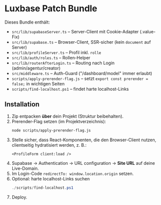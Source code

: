 # Luxbase Patch Bundle

Dieses Bundle enthält:
- `src/lib/supabaseServer.ts` – Server-Client mit Cookie-Adapter (.value-Fix)
- `src/lib/supabase.ts` – Browser-Client, SSR-sicher (kein `document` auf Server)
- `src/lib/profileServer.ts` – Profil inkl. `rolle`
- `src/lib/auth/roles.ts` – Rollen-Helper
- `src/lib/routerAfterLogin.ts` – Routing nach Login (admin/agentur/creator)
- `src/middleware.ts` – Auth-Guard ("/dashboard/model" immer erlaubt)
- `scripts/apply-prerender-flag.js` – setzt `export const prerender = false;` in wichtigen Seiten
- `scripts/find-localhost.ps1` – findet harte localhost-Links

## Installation
1. Zip entpacken **über** dein Projekt (Struktur beibehalten).
2. Prerender-Flag setzen (im Projektverzeichnis):
   ```bash
   node scripts/apply-prerender-flag.js
   ```
3. Stelle sicher, dass React-Komponenten, die den Browser-Client nutzen, clientseitig hydratisiert werden, z. B.:
   ```astro
   <ProfileForm client:load />
   ```
4. Supabase → Authentication → URL configuration → **Site URL** auf deine Live-Domain.
5. Im Login-Code `redirectTo: window.location.origin` setzen.
6. Optional: harte localhost-Links suchen
   ```powershell
   ./scripts/find-localhost.ps1
   ```
7. Deploy.
